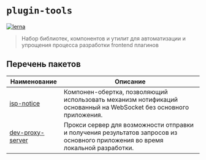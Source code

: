 # `plugin-tools`

[![lerna](https://img.shields.io/badge/maintained%20with-lerna-cc00ff.svg)](https://lerna.js.org/)

> Набор библиотек, компонентов и утилит для автоматизации и упрощения процесса разработки frontend плагинов

## Перечень пакетов


| Наименование     | Описание                                                                                                              |
|------------------|-----------------------------------------------------------------------------------------------------------------------|
| [isp-notice](packages/isp-notice/README.md)       | Компонен-обертка, позволяющий использовать механизм нотификаций основанный на WebSocket без основного приложения.     |
| [dev-proxy-server](packages/dev-proxy-server/README.md) | Прокси сервер для возможности отправки и получения результатов запросов из основного приложения во время локальной разработки. |